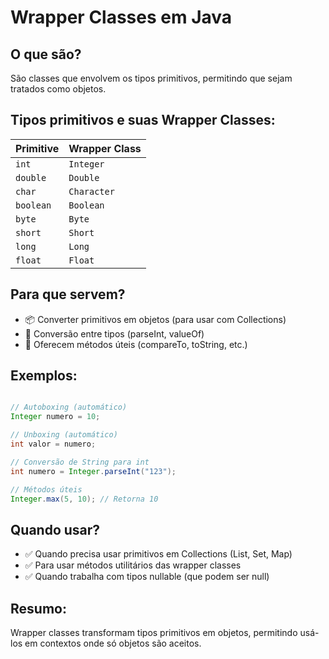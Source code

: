 # Wrapper Classes em Java
## O que são?
São classes que envolvem os tipos primitivos, permitindo que sejam tratados como objetos.

## Tipos primitivos e suas Wrapper Classes:
| Primitive | Wrapper Class |
|-|-|
|`int`|`Integer`|
|`double`|`Double`|
|`char`|`Character`|
|`boolean`|`Boolean`|
|`byte`|`Byte`|
|`short`|`Short`|
|`long`|`Long`|
|`float`|`Float`|

## Para que servem?
- 📦 Converter primitivos em objetos (para usar com Collections)
- 🔄 Conversão entre tipos (parseInt, valueOf)
- 🧰 Oferecem métodos úteis (compareTo, toString, etc.)

## Exemplos:
```java

// Autoboxing (automático)
Integer numero = 10;

// Unboxing (automático)
int valor = numero;

// Conversão de String para int
int numero = Integer.parseInt("123");

// Métodos úteis
Integer.max(5, 10); // Retorna 10
```

## Quando usar?
- ✅ Quando precisa usar primitivos em Collections (List, Set, Map)
- ✅ Para usar métodos utilitários das wrapper classes
- ✅ Quando trabalha com tipos nullable (que podem ser null)

## Resumo:

Wrapper classes transformam tipos primitivos em objetos, permitindo usá-los em contextos onde só objetos são aceitos.